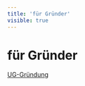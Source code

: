 ```yaml
---
title: 'für Gründer'
visible: true
---
```


# für Gründer

[UG-Gründung](https://www.digistore24.com/redir/235630/entroserv/)